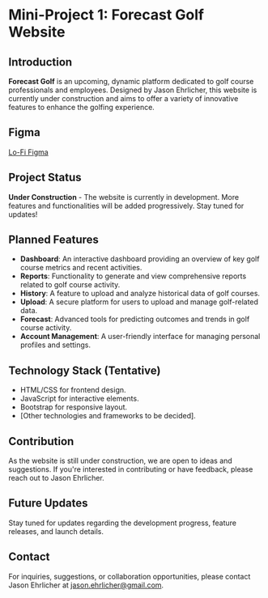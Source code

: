 
# Mini-Project 1: Forecast Golf Website

## Introduction
**Forecast Golf** is an upcoming, dynamic platform dedicated to golf course professionals and employees. Designed by Jason Ehrlicher, this website is currently under construction and aims to offer a variety of innovative features to enhance the golfing experience.

## Figma
[Lo-Fi Figma](https://www.figma.com/file/FGMenTFkTijGt2Roxo0Ycj/Untitled?type=design&node-id=0%3A1&mode=design&t=6JYsDUN32u71WAn0-1)

## Project Status
**Under Construction** - The website is currently in development. More features and functionalities will be added progressively. Stay tuned for updates!

## Planned Features
- **Dashboard**: An interactive dashboard providing an overview of key golf course metrics and recent activities.
- **Reports**: Functionality to generate and view comprehensive reports related to golf course activity.
- **History**: A feature to upload and analyze historical data of golf courses.
- **Upload**: A secure platform for users to upload and manage golf-related data.
- **Forecast**: Advanced tools for predicting outcomes and trends in golf course activity.
- **Account Management**: A user-friendly interface for managing personal profiles and settings.

## Technology Stack (Tentative)
- HTML/CSS for frontend design.
- JavaScript for interactive elements.
- Bootstrap for responsive layout.
- [Other technologies and frameworks to be decided].

## Contribution
As the website is still under construction, we are open to ideas and suggestions. If you're interested in contributing or have feedback, please reach out to Jason Ehrlicher.

## Future Updates
Stay tuned for updates regarding the development progress, feature releases, and launch details.

## Contact
For inquiries, suggestions, or collaboration opportunities, please contact Jason Ehrlicher at [jason.ehrlicher@gmail.com](mailto:jason.ehrlicher@gmail.com).

